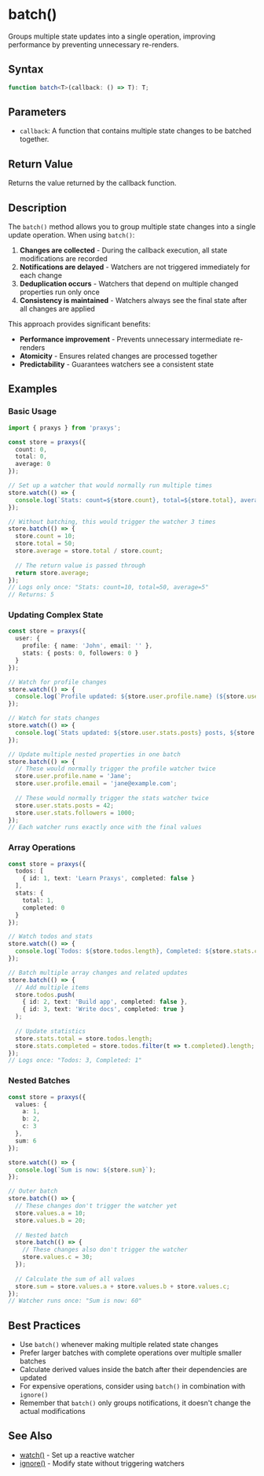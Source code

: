 # batch()

Groups multiple state updates into a single operation, improving performance by preventing unnecessary re-renders.

## Syntax

```typescript
function batch<T>(callback: () => T): T;
```

## Parameters

- `callback`: A function that contains multiple state changes to be batched together.

## Return Value

Returns the value returned by the callback function.

## Description

The `batch()` method allows you to group multiple state changes into a single update operation. When using `batch()`:

1. **Changes are collected** - During the callback execution, all state modifications are recorded
2. **Notifications are delayed** - Watchers are not triggered immediately for each change
3. **Deduplication occurs** - Watchers that depend on multiple changed properties run only once
4. **Consistency is maintained** - Watchers always see the final state after all changes are applied

This approach provides significant benefits:

- **Performance improvement** - Prevents unnecessary intermediate re-renders
- **Atomicity** - Ensures related changes are processed together
- **Predictability** - Guarantees watchers see a consistent state

## Examples

### Basic Usage

```typescript
import { praxys } from 'praxys';

const store = praxys({
  count: 0,
  total: 0,
  average: 0
});

// Set up a watcher that would normally run multiple times
store.watch(() => {
  console.log(`Stats: count=${store.count}, total=${store.total}, average=${store.average}`);
});

// Without batching, this would trigger the watcher 3 times
store.batch(() => {
  store.count = 10;
  store.total = 50;
  store.average = store.total / store.count;
  
  // The return value is passed through
  return store.average;
});
// Logs only once: "Stats: count=10, total=50, average=5"
// Returns: 5
```

### Updating Complex State

```typescript
const store = praxys({
  user: {
    profile: { name: 'John', email: '' },
    stats: { posts: 0, followers: 0 }
  }
});

// Watch for profile changes
store.watch(() => {
  console.log(`Profile updated: ${store.user.profile.name} (${store.user.profile.email})`);
});

// Watch for stats changes
store.watch(() => {
  console.log(`Stats updated: ${store.user.stats.posts} posts, ${store.user.stats.followers} followers`);
});

// Update multiple nested properties in one batch
store.batch(() => {
  // These would normally trigger the profile watcher twice
  store.user.profile.name = 'Jane';
  store.user.profile.email = 'jane@example.com';
  
  // These would normally trigger the stats watcher twice
  store.user.stats.posts = 42;
  store.user.stats.followers = 1000;
});
// Each watcher runs exactly once with the final values
```

### Array Operations

```typescript
const store = praxys({
  todos: [
    { id: 1, text: 'Learn Praxys', completed: false }
  ],
  stats: {
    total: 1,
    completed: 0
  }
});

// Watch todos and stats
store.watch(() => {
  console.log(`Todos: ${store.todos.length}, Completed: ${store.stats.completed}`);
});

// Batch multiple array changes and related updates
store.batch(() => {
  // Add multiple items
  store.todos.push(
    { id: 2, text: 'Build app', completed: false },
    { id: 3, text: 'Write docs', completed: true }
  );
  
  // Update statistics
  store.stats.total = store.todos.length;
  store.stats.completed = store.todos.filter(t => t.completed).length;
});
// Logs once: "Todos: 3, Completed: 1"
```

### Nested Batches

```typescript
const store = praxys({
  values: {
    a: 1,
    b: 2,
    c: 3
  },
  sum: 6
});

store.watch(() => {
  console.log(`Sum is now: ${store.sum}`);
});

// Outer batch
store.batch(() => {
  // These changes don't trigger the watcher yet
  store.values.a = 10;
  store.values.b = 20;
  
  // Nested batch
  store.batch(() => {
    // These changes also don't trigger the watcher
    store.values.c = 30;
  });
  
  // Calculate the sum of all values
  store.sum = store.values.a + store.values.b + store.values.c;
});
// Watcher runs once: "Sum is now: 60"
```

## Best Practices

- Use `batch()` whenever making multiple related state changes
- Prefer larger batches with complete operations over multiple smaller batches
- Calculate derived values inside the batch after their dependencies are updated
- For expensive operations, consider using `batch()` in combination with `ignore()`
- Remember that `batch()` only groups notifications, it doesn't change the actual modifications

## See Also

- [watch()](./watch) - Set up a reactive watcher
- [ignore()](./ignore) - Modify state without triggering watchers 